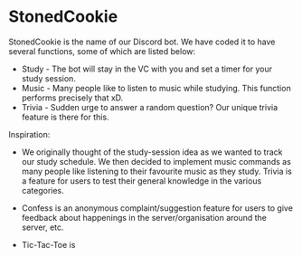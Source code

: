 # StonedCookie

StonedCookie is the name of our Discord bot. We have coded it to have several functions, some of which are listed below:

* Study - The bot will stay in the VC with you and set a timer for your study session.
* Music - Many people like to listen to music while studying. This function performs precisely that xD.
* Trivia - Sudden urge to answer a random question? Our unique trivia feature is there for this.

Inspiration:
* We originally thought of the study-session idea as we wanted to track our study schedule. We then decided to implement music commands as many people like listening to their favourite music as they study. Trivia is a feature for users to test their general knowledge in the various categories.

* Confess is an anonymous complaint/suggestion feature for users to give feedback about happenings in the server/organisation around the server, etc.

* Tic-Tac-Toe is 
